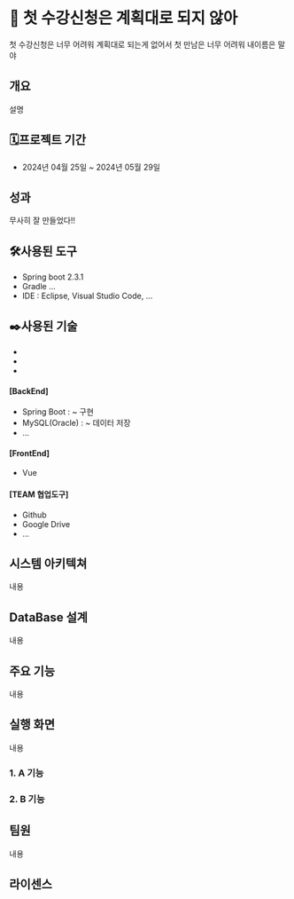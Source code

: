 # 📖 첫 수강신청은 계획대로 되지 않아
첫 수강신청은 너무 어려워
계획대로 되는게 없어서
첫 만남은 너무 어려워
내이름은 말야

## 개요
설명

## 🗓️프로젝트 기간
* 2024년 04월 25일 ~ 2024년 05월 29일

## 성과
무사히 잘 만들었다!!
## 🛠️사용된 도구
* Spring boot 2.3.1
* Gradle ...
* IDE : Eclipse, Visual Studio Code, ...

## ✒️사용된 기술
* 
*
*
#### [BackEnd]
 * Spring Boot : ~ 구현
 * MySQL(Oracle) : ~ 데이터 저장
 * ...

#### [FrontEnd]
 * Vue

#### [TEAM 협업도구]
 * Github
 * Google Drive
 * ...

## 시스템 아키텍쳐
내용



## DataBase 설계
내용
## 주요 기능
내용
## 실행 화면
내용
### 1. A 기능
### 2. B 기능


## 팀원
내용

## 라이센스
